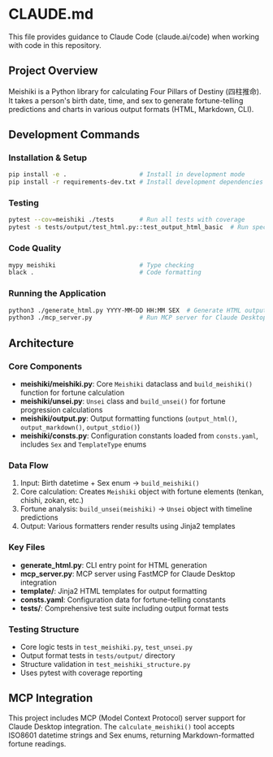 # CLAUDE.md

This file provides guidance to Claude Code (claude.ai/code) when working with code in this repository.

## Project Overview

Meishiki is a Python library for calculating Four Pillars of Destiny (四柱推命). It takes a person's birth date, time, and sex to generate fortune-telling predictions and charts in various output formats (HTML, Markdown, CLI).

## Development Commands

### Installation & Setup
```bash
pip install -e .                    # Install in development mode
pip install -r requirements-dev.txt # Install development dependencies
```

### Testing
```bash
pytest --cov=meishiki ./tests       # Run all tests with coverage
pytest -s tests/output/test_html.py::test_output_html_basic  # Run specific test
```

### Code Quality
```bash
mypy meishiki                       # Type checking
black .                             # Code formatting
```

### Running the Application
```bash
python3 ./generate_html.py YYYY-MM-DD HH:MM SEX  # Generate HTML output (SEX: 0=male, 1=female)
python3 ./mcp_server.py             # Run MCP server for Claude Desktop integration
```

## Architecture

### Core Components

- **meishiki/meishiki.py**: Core `Meishiki` dataclass and `build_meishiki()` function for fortune calculation
- **meishiki/unsei.py**: `Unsei` class and `build_unsei()` for fortune progression calculations  
- **meishiki/output.py**: Output formatting functions (`output_html()`, `output_markdown()`, `output_stdio()`)
- **meishiki/consts.py**: Configuration constants loaded from `consts.yaml`, includes `Sex` and `TemplateType` enums

### Data Flow

1. Input: Birth datetime + Sex enum → `build_meishiki()` 
2. Core calculation: Creates `Meishiki` object with fortune elements (tenkan, chishi, zokan, etc.)
3. Fortune analysis: `build_unsei(meishiki)` → `Unsei` object with timeline predictions
4. Output: Various formatters render results using Jinja2 templates

### Key Files

- **generate_html.py**: CLI entry point for HTML generation
- **mcp_server.py**: MCP server using FastMCP for Claude Desktop integration  
- **template/**: Jinja2 HTML templates for output formatting
- **consts.yaml**: Configuration data for fortune-telling constants
- **tests/**: Comprehensive test suite including output format tests

### Testing Structure

- Core logic tests in `test_meishiki.py`, `test_unsei.py`
- Output format tests in `tests/output/` directory
- Structure validation in `test_meishiki_structure.py`
- Uses pytest with coverage reporting

## MCP Integration

This project includes MCP (Model Context Protocol) server support for Claude Desktop integration. The `calculate_meishiki()` tool accepts ISO8601 datetime strings and Sex enums, returning Markdown-formatted fortune readings.